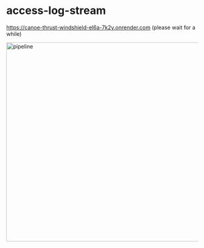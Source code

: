 ﻿# access-log-stream

https://canoe-thrust-windshield-el6a-7k2y.onrender.com                                                   (please wait for a while)


<img width="524" alt="pipeline" src="https://github.com/tinabl/access-log-stream/assets/93467399/849db448-e007-4a02-bdf3-75b389dc065d">


